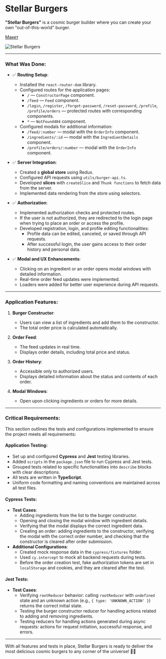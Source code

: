 # Stellar Burgers

**"Stellar Burgers"** is a cosmic burger builder where you can create your own "out-of-this-world" burger.

[Макет](<https://www.figma.com/file/vIywAvqfkOIRWGOkfOnReY/React-Fullstack_-Проектные-задачи-(3-месяца)_external_link?type=design&node-id=0-1&mode=design>)

![Stellar Burgers](https://drive.google.com/uc?export=view&id=1qiRng4JMiPNuOtI2a152olQgftKUYDdA)

---

### What Was Done:

- ✅ **Routing Setup**:
  - Installed the `react-router-dom` library.
  - Configured routes for the application pages:
    - `/` — `ConstructorPage` component.
    - `/feed` — `Feed` component.
    - `/login`, `/register`, `/forgot-password`, `/reset-password`, `/profile`, `/profile/orders` — protected routes with corresponding components.
    - `*` — `NotFound404` component.
  - Configured modals for additional information:
    - `/feed/:number` — modal with the `OrderInfo` component.
    - `/ingredients/:id` — modal with the `IngredientDetails` component.
    - `/profile/orders/:number` — modal with the `OrderInfo` component.

- ✅ **Server Integration**:
  - Created a **global store** using Redux.
  - Configured API requests using `utils/burger-api.ts`.
  - Developed **slices** with `createSlice` and `Thunk functions` to fetch data from the server.
  - Implemented data rendering from the store using selectors.

- ✅ **Authorization**:
  - Implemented authorization checks and protected routes.
  - If the user is not authorized, they are redirected to the login page when trying to place an order or access the profile.
  - Developed registration, login, and profile editing functionalities:
    - Profile data can be edited, canceled, or saved through API requests.
    - After successful login, the user gains access to their order history and personal data.

- ✅ **Modal and UX Enhancements**:
  - Clicking on an ingredient or an order opens modal windows with detailed information.
  - Real-time order feed updates were implemented.
  - Loaders were added for better user experience during API requests.

---

### Application Features:
1. **Burger Constructor**:
   - Users can view a list of ingredients and add them to the constructor.
   - The total order price is calculated automatically.

2. **Order Feed**:
   - The feed updates in real time.
   - Displays order details, including total price and status.

3. **Order History**:
   - Accessible only to authorized users.
   - Displays detailed information about the status and contents of each order.

4. **Modal Windows**:
   - Open upon clicking ingredients or orders for more details.

---

### Critical Requirements:
This section outlines the tests and configurations implemented to ensure the project meets all requirements:

#### Application Testing:
- Set up and configured **Cypress** and **Jest** testing libraries.
- Added `scripts` in the `package.json` file to run Cypress and Jest tests.
- Grouped tests related to specific functionalities into `describe` blocks with clear descriptions.
- All tests are written in **TypeScript**.
- Uniform code formatting and naming conventions are maintained across all test files.

#### Cypress Tests:
- **Test Cases**:
  - Adding ingredients from the list to the burger constructor.
  - Opening and closing the modal window with ingredient details.
  - Verifying that the modal displays the correct ingredient data.
  - Creating an order: adding ingredients to the constructor, verifying the modal with the correct order number, and checking that the constructor is cleared after order submission.
- **Additional Configurations**:
  - Created mock response data in the `cypress/fixtures` folder.
  - Used `cy.intercept` to mock all backend requests during tests.
  - Before the order creation test, fake authorization tokens are set in `localStorage` and cookies, and they are cleared after the test.

#### Jest Tests:
- **Test Cases**:
  - Verifying `rootReducer` behavior: calling `rootReducer` with `undefined` state and an unknown action (e.g., `{ type: 'UNKNOWN_ACTION' }`) returns the correct initial state.
  - Testing the burger constructor reducer for handling actions related to adding and removing ingredients.
  - Testing reducers for handling actions generated during async requests: actions for request initiation, successful response, and errors.

---

With all features and tests in place, Stellar Burgers is ready to deliver the most delicious cosmic burgers to any corner of the universe! 🚀🍔
